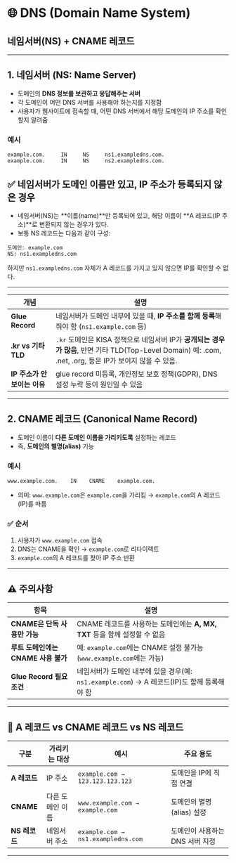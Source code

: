 # 🌐 DNS (Domain Name System)
## 네임서버(NS) + CNAME 레코드

---

## 1. 네임서버 (NS: Name Server)

* 도메인의 **DNS 정보를 보관하고 응답해주는 서버**
* 각 도메인이 어떤 DNS 서버를 사용해야 하는지를 지정함
* 사용자가 웹사이트에 접속할 때, 어떤 DNS 서버에서 해당 도메인의 IP 주소를 확인할지 알려줌

### 예시

```dns
example.com.     IN     NS     ns1.exampledns.com.
example.com.     IN     NS     ns2.exampledns.com.
```

## ✅ **네임서버가 도메인 이름만 있고, IP 주소가 등록되지 않은 경우**

* 네임서버(NS)는 \*\*이름(name)\*\*만 등록되어 있고, 해당 이름이 \*\*A 레코드(IP 주소)\*\*로 변환되지 않는 경우가 있다.
* 보통 NS 레코드는 다음과 같이 구성:

```
도메인: example.com
NS: ns1.exampledns.com
```

하지만 `ns1.exampledns.com` 자체가 A 레코드를 가지고 있지 않으면 IP를 확인할 수 없다.

---

| 개념                  | 설명                                                                                  |
| ------------------- | ----------------------------------------------------------------------------------- |
| **Glue Record**     | 네임서버가 도메인 내부에 있을 때, **IP 주소를 함께 등록**해줘야 함 (`ns1.example.com` 등)                     |
| **.kr vs 기타 TLD**   | `.kr` 도메인은 KISA 정책으로 네임서버 IP가 **공개되는 경우가 많음**, 반면 기타 TLD(Top-Level Domain) 예: .com, .net, .org, 등은 IP가 보이지 않을 수 있음.  |
| **IP 주소가 안 보이는 이유** | glue record 미등록, 개인정보 보호 정책(GDPR), DNS 설정 누락 등이 원인일 수 있음                            |

---

## 2. CNAME 레코드 (Canonical Name Record)

* 도메인 이름이 **다른 도메인 이름을 가리키도록** 설정하는 레코드
* 즉, **도메인의 별명(alias)** 기능

### 예시

```dns
www.example.com.    IN    CNAME    example.com.
```

* 의미: `www.example.com`은 `example.com`을 가리킴 → `example.com`의 A 레코드(IP)를 따름

### ✅ 순서

1. 사용자가 `www.example.com` 접속
2. DNS는 CNAME을 확인 → `example.com`로 리다이렉트
3. `example.com`의 A 레코드를 찾아 IP 주소 반환

---

## ⚠️ 주의사항 

| 항목                       | 설명                                                               |
| ------------------------ | ---------------------------------------------------------------- |
| **CNAME은 단독 사용만 가능**     | CNAME 레코드를 사용하는 도메인에는 **A, MX, TXT** 등을 함께 설정할 수 없음              |
| **루트 도메인에는 CNAME 사용 불가** | 예: `example.com`에는 CNAME 설정 불가능 (`www.example.com`에는 가능)         |
| **Glue Record 필요 조건**    | 네임서버가 도메인 내부에 있을 경우(예: `ns1.example.com`) → A 레코드(IP)도 함께 등록해야 함 |

---

## 🔄 A 레코드 vs CNAME 레코드 vs NS 레코드

| 구분         | 가리키는 대상   | 예시                                 | 주요 용도               |
| ---------- | --------- | ---------------------------------- | ------------------- |
| **A 레코드**  | IP 주소     | `example.com → 123.123.123.123`    | 도메인을 IP에 직접 연결      |
| **CNAME**  | 다른 도메인 이름 | `www.example.com → example.com`    | 도메인의 별명(alias) 설정   |
| **NS 레코드** | 네임서버 주소   | `example.com → ns1.exampledns.com` | 도메인이 사용하는 DNS 서버 지정 |

---


